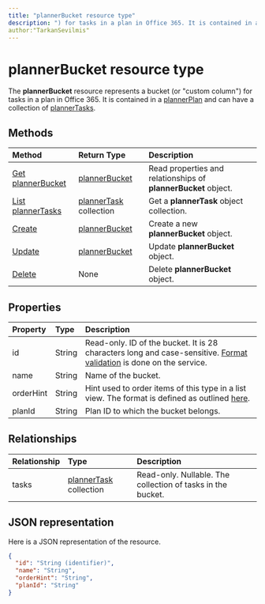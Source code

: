 ```yaml
---
title: "plannerBucket resource type"
description: ") for tasks in a plan in Office 365. It is contained in a plannerPlan and can have a collection of plannerTasks."
author:"TarkanSevilmis"
---
```


# plannerBucket resource type

The **plannerBucket** resource represents a bucket (or "custom column") for tasks in a plan in Office 365. It is contained in a [plannerPlan](plannerplan.md) and can have a collection of [plannerTasks](plannertask.md).



## Methods

| Method		   | Return Type	|Description|
|:---------------|:--------|:----------|
|[Get plannerBucket](../api/plannerbucket-get.md) | [plannerBucket](plannerbucket.md) |Read properties and relationships of **plannerBucket** object.|
|[List plannerTasks](../api/plannerbucket-list-tasks.md) |[plannerTask](plannertask.md) collection| Get a **plannerTask** object collection.|
|[Create](../api/planner-post-buckets.md) | [plannerBucket](plannerbucket.md)	| Create a new **plannerBucket** object. |
|[Update](../api/plannerbucket-update.md) | [plannerBucket](plannerbucket.md)	|Update **plannerBucket** object. |
|[Delete](../api/plannerbucket-delete.md) | None |Delete **plannerBucket** object. |

## Properties
| Property	   | Type	|Description|
|:---------------|:--------|:----------|
|id|String| Read-only. ID of the bucket. It is 28 characters long and case-sensitive. [Format validation](planner-identifiers-disclaimer.md) is done on the service.|
|name|String|Name of the bucket.|
|orderHint|String|Hint used to order items of this type in a list view. The format is defined as outlined [here](planner-order-hint-format.md).|
|planId|String|Plan ID to which the bucket belongs.|

## Relationships
| Relationship | Type	|Description|
|:---------------|:--------|:----------|
|tasks|[plannerTask](plannertask.md) collection| Read-only. Nullable. The collection of tasks in the bucket.|

## JSON representation
Here is a JSON representation of the resource.

<!-- {
  "blockType": "resource",
  "baseType": "microsoft.graph.entity",
  "optionalProperties": [

  ],
  "@odata.type": "microsoft.graph.plannerBucket"
}-->

```json
{
  "id": "String (identifier)",
  "name": "String",
  "orderHint": "String",
  "planId": "String"
}

```

<!-- uuid: 8fcb5dbc-d5aa-4681-8e31-b001d5168d79
2015-10-25 14:57:30 UTC -->
<!-- {
  "type": "#page.annotation",
  "description": "plannerBucket resource",
  "keywords": "",
  "section": "documentation",
  "tocPath": ""
}-->